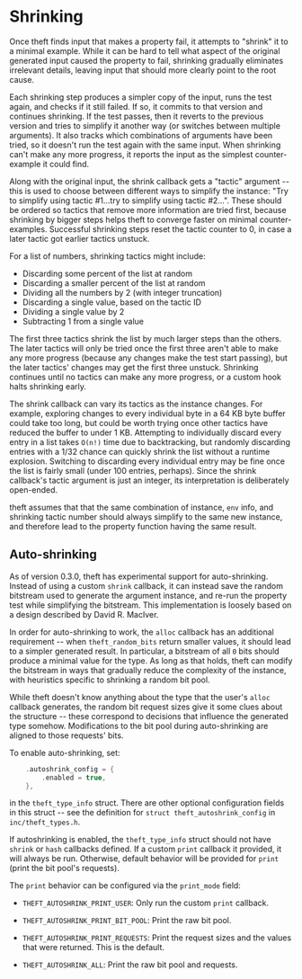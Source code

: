 # Shrinking

Once theft finds input that makes a property fail, it attempts to
"shrink" it to a minimal example. While it can be hard to tell what
aspect of the original generated input caused the property to fail,
shrinking gradually eliminates irrelevant details, leaving input that
should more clearly point to the root cause.

Each shrinking step produces a simpler copy of the input, runs the test
again, and checks if it still failed. If so, it commits to that version
and continues shrinking. If the test passes, then it reverts to the
previous version and tries to simplify it another way (or switches
between multiple arguments). It also tracks which combinations of
arguments have been tried, so it doesn't run the test again with the
same input. When shrinking can't make any more progress, it reports the
input as the simplest counter-example it could find.

Along with the original input, the shrink callback gets a "tactic"
argument -- this is used to choose between different ways to simplify
the instance: "Try to simplify using tactic #1...try to simplify using
tactic #2...". These should be ordered so tactics that remove more
information are tried first, because shrinking by bigger steps helps
theft to converge faster on minimal counter-examples. Successful
shrinking steps reset the tactic counter to 0, in case a later tactic
got earlier tactics unstuck.

For a list of numbers, shrinking tactics might include:

+ Discarding some percent of the list at random
+ Discarding a smaller percent of the list at random
+ Dividing all the numbers by 2 (with integer truncation)
+ Discarding a single value, based on the tactic ID
+ Dividing a single value by 2
+ Subtracting 1 from a single value

The first three tactics shrink the list by much larger steps than the
others. The later tactics will only be tried once the first three aren't
able to make any more progress (because any changes make the test start
passing), but the later tactics' changes may get the first three
unstuck. Shrinking continues until no tactics can make any more
progress, or a custom hook halts shrinking early.

The shrink callback can vary its tactics as the instance changes. For
example, exploring changes to every individual byte in a 64 KB byte
buffer could take too long, but could be worth trying once other tactics
have reduced the buffer to under 1 KB. Attempting to individually
discard every entry in a list takes `O(n!)` time due to backtracking,
but randomly discarding entries with a 1/32 chance can quickly shrink
the list without a runtime explosion. Switching to discarding every
individual entry may be fine once the list is fairly small (under 100
entries, perhaps). Since the shrink callback's tactic argument is just
an integer, its interpretation is deliberately open-ended.

theft assumes that that the same combination of instance, `env` info,
and shrinking tactic number should always simplify to the same new
instance, and therefore lead to the property function having the same
result.


## Auto-shrinking

As of version 0.3.0, theft has experimental support for auto-shrinking.
Instead of using a custom `shrink` callback, it can instead save the
random bitstream used to generate the argument instance, and re-run the
property test while simplifying the bitstream. This implementation is
loosely based on a design described by David R. MacIver.

In order for auto-shrinking to work, the `alloc` callback has an
additional requirement -- when `theft_random_bits` return smaller
values, it should lead to a simpler generated result. In particular, a
bitstream of all `0` bits should produce a minimal value for the type.
As long as that holds, theft can modify the bitstream in ways that
gradually reduce the complexity of the instance, with heuristics
specific to shrinking a random bit pool.

While theft doesn't know anything about the type that the user's `alloc`
callback generates, the random bit request sizes give it some clues
about the structure -- these correspond to decisions that influence the
generated type somehow. Modifications to the bit pool during
auto-shrinking are aligned to those requests' bits.

To enable auto-shrinking, set:

```c
    .autoshrink_config = {
        .enabled = true,
    },
```

in the `theft_type_info` struct. There are other optional configuration
fields in this struct -- see the definition for `struct
theft_autoshrink_config` in `inc/theft_types.h`.

If autoshrinking is enabled, the `theft_type_info` struct should not
have `shrink` or `hash` callbacks defined. If a custom `print` callback
it provided, it will always be run. Otherwise, default behavior will be
provided for `print` (print the bit pool's requests).

The `print` behavior can be configured via the `print_mode` field:

- `THEFT_AUTOSHRINK_PRINT_USER`: Only run the custom `print` callback.

- `THEFT_AUTOSHRINK_PRINT_BIT_POOL`: Print the raw bit pool.

- `THEFT_AUTOSHRINK_PRINT_REQUESTS`: Print the request sizes and the
  values that were returned. This is the default.

- `THEFT_AUTOSHRINK_ALL`: Print the raw bit pool and requests.

